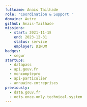 ```yaml
---
fullname: Anais Tailhade
role: 'Coordination & Support '
domaine: Autre
github: Anais-Tailhade
missions:
  - start: 2021-11-18
    end: 2023-12-31
    status: service
    employer: DINUM
badges:
  - segur
startups:
  - datapass
  - api.gouv.fr
  - moncomptepro
  - api-particulier
  - annuaire-entreprises
previously:
  - data.gouv.fr
  - oots.once-only.technical.system
---
```


